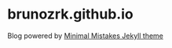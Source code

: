 # brunozrk.github.io

Blog powered by [Minimal Mistakes Jekyll theme](https://mmistakes.github.io/minimal-mistakes/)

